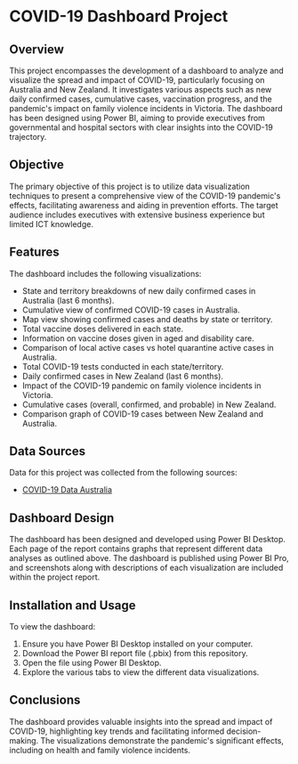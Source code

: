 # COVID-19 Dashboard Project

## Overview

This project encompasses the development of a dashboard to analyze and visualize the spread and impact of COVID-19, particularly focusing on Australia and New Zealand. It investigates various aspects such as new daily confirmed cases, cumulative cases, vaccination progress, and the pandemic's impact on family violence incidents in Victoria. The dashboard has been designed using Power BI, aiming to provide executives from governmental and hospital sectors with clear insights into the COVID-19 trajectory.

## Objective

The primary objective of this project is to utilize data visualization techniques to present a comprehensive view of the COVID-19 pandemic's effects, facilitating awareness and aiding in prevention efforts. The target audience includes executives with extensive business experience but limited ICT knowledge.

## Features

The dashboard includes the following visualizations:
- State and territory breakdowns of new daily confirmed cases in Australia (last 6 months).
- Cumulative view of confirmed COVID-19 cases in Australia.
- Map view showing confirmed cases and deaths by state or territory.
- Total vaccine doses delivered in each state.
- Information on vaccine doses given in aged and disability care.
- Comparison of local active cases vs hotel quarantine active cases in Australia.
- Total COVID-19 tests conducted in each state/territory.
- Daily confirmed cases in New Zealand (last 6 months).
- Impact of the COVID-19 pandemic on family violence incidents in Victoria.
- Cumulative cases (overall, confirmed, and probable) in New Zealand.
- Comparison graph of COVID-19 cases between New Zealand and Australia.

## Data Sources

Data for this project was collected from the following sources:
- [COVID-19 Data Australia](https://www.covid19data.com.au/)

## Dashboard Design

The dashboard has been designed and developed using Power BI Desktop. Each page of the report contains graphs that represent different data analyses as outlined above. The dashboard is published using Power BI Pro, and screenshots along with descriptions of each visualization are included within the project report.

## Installation and Usage

To view the dashboard:
1. Ensure you have Power BI Desktop installed on your computer.
2. Download the Power BI report file (.pbix) from this repository.
3. Open the file using Power BI Desktop.
4. Explore the various tabs to view the different data visualizations.

## Conclusions

The dashboard provides valuable insights into the spread and impact of COVID-19, highlighting key trends and facilitating informed decision-making. The visualizations demonstrate the pandemic's significant effects, including on health and family violence incidents.
